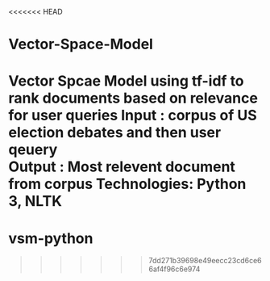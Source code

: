 <<<<<<< HEAD
# Vector-Space-Model
Vector Spcae Model using tf-idf to rank documents based on relevance for user queries
Input : corpus of US election debates and then user qeuery  
Output : Most relevent document from corpus
Technologies: Python 3, NLTK
=======
# vsm-python
>>>>>>> 7dd271b39698e49eecc23cd6ce66af4f96c6e974

